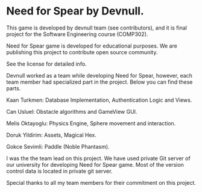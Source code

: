 # Need for Spear by Devnull.

This game is developed by devnull team (see contributors), and it is final project for the Software Engineering course (COMP302).

Need for Spear game is developed for educational purposes. We are publishing this project to contribute open source community.

See the license for detailed info.

Devnull worked as a team while developing Need for Spear, however, each team member had specialized part in the project. Below you can find these parts.

Kaan Turkmen: Database Implementation, Authentication Logic and Views.

Can Usluel: Obstacle algorithms and GameView GUI.

Melis Oktayoglu: Physics Engine, Sphere movement and interaction.

Doruk Yildirim: Assets, Magical Hex.

Gokce Sevimli: Paddle (Noble Phantasm).

I was the the team lead on this project. We have used private Git server of our university for developing Need for Spear game. Most of the version control data is located in private git server.

Special thanks to all my team members for their commitment on this project.